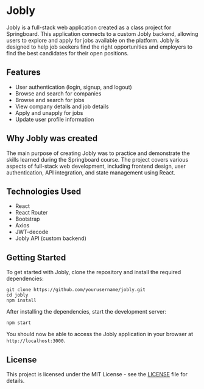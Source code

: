 # Jobly

Jobly is a full-stack web application created as a class project for Springboard. This application connects to a custom Jobly backend, allowing users to explore and apply for jobs available on the platform. Jobly is designed to help job seekers find the right opportunities and employers to find the best candidates for their open positions.

## Features

- User authentication (login, signup, and logout)
- Browse and search for companies
- Browse and search for jobs
- View company details and job details
- Apply and unapply for jobs
- Update user profile information

## Why Jobly was created

The main purpose of creating Jobly was to practice and demonstrate the skills learned during the Springboard course. The project covers various aspects of full-stack web development, including frontend design, user authentication, API integration, and state management using React.

## Technologies Used

- React
- React Router
- Bootstrap
- Axios
- JWT-decode
- Jobly API (custom backend)

## Getting Started

To get started with Jobly, clone the repository and install the required dependencies:

```
git clone https://github.com/yourusername/jobly.git
cd jobly
npm install
```

After installing the dependencies, start the development server:

```
npm start
```

You should now be able to access the Jobly application in your browser at `http://localhost:3000`.


## License

This project is licensed under the MIT License - see the [LICENSE](LICENSE) file for details.